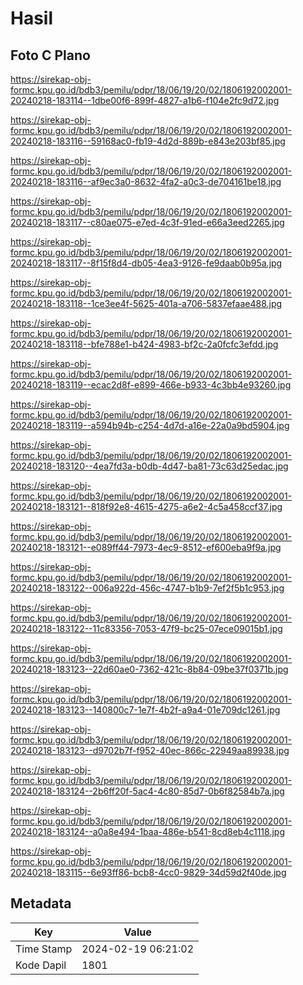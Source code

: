 # Hasil

## Foto C Plano

https://sirekap-obj-formc.kpu.go.id/bdb3/pemilu/pdpr/18/06/19/20/02/1806192002001-20240218-183114--1dbe00f6-899f-4827-a1b6-f104e2fc9d72.jpg

https://sirekap-obj-formc.kpu.go.id/bdb3/pemilu/pdpr/18/06/19/20/02/1806192002001-20240218-183116--59168ac0-fb19-4d2d-889b-e843e203bf85.jpg

https://sirekap-obj-formc.kpu.go.id/bdb3/pemilu/pdpr/18/06/19/20/02/1806192002001-20240218-183116--af9ec3a0-8632-4fa2-a0c3-de704161be18.jpg

https://sirekap-obj-formc.kpu.go.id/bdb3/pemilu/pdpr/18/06/19/20/02/1806192002001-20240218-183117--c80ae075-e7ed-4c3f-91ed-e66a3eed2265.jpg

https://sirekap-obj-formc.kpu.go.id/bdb3/pemilu/pdpr/18/06/19/20/02/1806192002001-20240218-183117--8f15f8d4-db05-4ea3-9126-fe9daab0b95a.jpg

https://sirekap-obj-formc.kpu.go.id/bdb3/pemilu/pdpr/18/06/19/20/02/1806192002001-20240218-183118--1ce3ee4f-5625-401a-a706-5837efaae488.jpg

https://sirekap-obj-formc.kpu.go.id/bdb3/pemilu/pdpr/18/06/19/20/02/1806192002001-20240218-183118--bfe788e1-b424-4983-bf2c-2a0fcfc3efdd.jpg

https://sirekap-obj-formc.kpu.go.id/bdb3/pemilu/pdpr/18/06/19/20/02/1806192002001-20240218-183119--ecac2d8f-e899-466e-b933-4c3bb4e93260.jpg

https://sirekap-obj-formc.kpu.go.id/bdb3/pemilu/pdpr/18/06/19/20/02/1806192002001-20240218-183119--a594b94b-c254-4d7d-a16e-22a0a9bd5904.jpg

https://sirekap-obj-formc.kpu.go.id/bdb3/pemilu/pdpr/18/06/19/20/02/1806192002001-20240218-183120--4ea7fd3a-b0db-4d47-ba81-73c63d25edac.jpg

https://sirekap-obj-formc.kpu.go.id/bdb3/pemilu/pdpr/18/06/19/20/02/1806192002001-20240218-183121--818f92e8-4615-4275-a6e2-4c5a458ccf37.jpg

https://sirekap-obj-formc.kpu.go.id/bdb3/pemilu/pdpr/18/06/19/20/02/1806192002001-20240218-183121--e089ff44-7973-4ec9-8512-ef600eba9f9a.jpg

https://sirekap-obj-formc.kpu.go.id/bdb3/pemilu/pdpr/18/06/19/20/02/1806192002001-20240218-183122--006a922d-456c-4747-b1b9-7ef2f5b1c953.jpg

https://sirekap-obj-formc.kpu.go.id/bdb3/pemilu/pdpr/18/06/19/20/02/1806192002001-20240218-183122--11c83356-7053-47f9-bc25-07ece09015b1.jpg

https://sirekap-obj-formc.kpu.go.id/bdb3/pemilu/pdpr/18/06/19/20/02/1806192002001-20240218-183123--22d60ae0-7362-421c-8b84-09be37f0371b.jpg

https://sirekap-obj-formc.kpu.go.id/bdb3/pemilu/pdpr/18/06/19/20/02/1806192002001-20240218-183123--140800c7-1e7f-4b2f-a9a4-01e709dc1261.jpg

https://sirekap-obj-formc.kpu.go.id/bdb3/pemilu/pdpr/18/06/19/20/02/1806192002001-20240218-183123--d9702b7f-f952-40ec-866c-22949aa89938.jpg

https://sirekap-obj-formc.kpu.go.id/bdb3/pemilu/pdpr/18/06/19/20/02/1806192002001-20240218-183124--2b6ff20f-5ac4-4c80-85d7-0b6f82584b7a.jpg

https://sirekap-obj-formc.kpu.go.id/bdb3/pemilu/pdpr/18/06/19/20/02/1806192002001-20240218-183124--a0a8e494-1baa-486e-b541-8cd8eb4c1118.jpg

https://sirekap-obj-formc.kpu.go.id/bdb3/pemilu/pdpr/18/06/19/20/02/1806192002001-20240218-183115--6e93ff86-bcb8-4cc0-9829-34d59d2f40de.jpg


## Metadata

| Key        | Value               |
| ---------- | ------------------- |
| Time Stamp | 2024-02-19 06:21:02 |
| Kode Dapil | 1801                |



